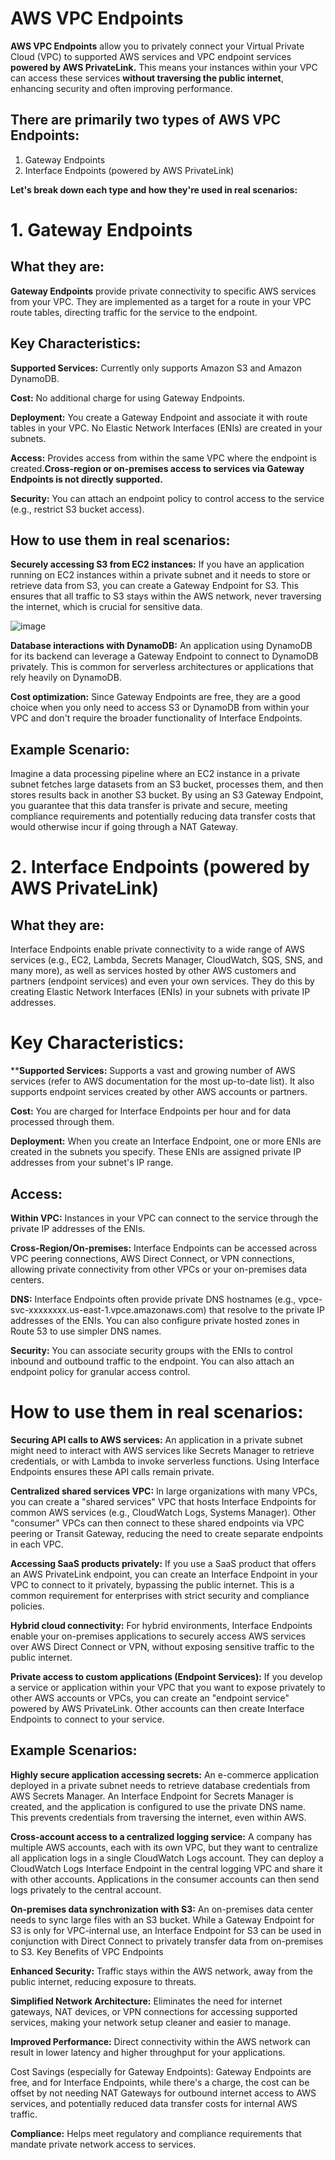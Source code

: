 # AWS VPC Endpoints

**AWS VPC Endpoints** allow you to privately connect your Virtual Private Cloud (VPC) to supported AWS services and VPC endpoint services **powered by AWS PrivateLink.** This means your instances within your VPC can access these services **without traversing the public internet**, enhancing security and often improving performance.  

## There are primarily two types of AWS VPC Endpoints:  

1. Gateway Endpoints
2. Interface Endpoints (powered by AWS PrivateLink)
   
**Let's break down each type and how they're used in real scenarios:**  

# 1. Gateway Endpoints  

## What they are:  

**Gateway Endpoints** provide private connectivity to specific AWS services from your VPC. They are implemented as a target for a route in your VPC route tables, directing traffic for the service to the endpoint.  

## Key Characteristics:  

**Supported Services:** Currently only supports Amazon S3 and Amazon DynamoDB.  

**Cost:** No additional charge for using Gateway Endpoints.  

**Deployment:** You create a Gateway Endpoint and associate it with route tables in your VPC. No Elastic Network Interfaces (ENIs) are created in your subnets.  

**Access:** Provides access from within the same VPC where the endpoint is created.**Cross-region or on-premises access to services via Gateway Endpoints is not directly supported.**  

**Security:** You can attach an endpoint policy to control access to the service (e.g., restrict S3 bucket access).  

## How to use them in real scenarios:  

**Securely accessing S3 from EC2 instances:** If you have an application running on EC2 instances within a private subnet and it needs to store or retrieve data from S3, you can create a Gateway Endpoint for S3. This ensures that all traffic to S3 stays within the AWS network, never traversing the internet, which is crucial for sensitive data.   

![image](https://github.com/user-attachments/assets/fdf94421-799f-4d90-b34e-646933c92056)



**Database interactions with DynamoDB:** An application using DynamoDB for its backend can leverage a Gateway Endpoint to connect to DynamoDB privately. This is common for serverless architectures or applications that rely heavily on DynamoDB.  

**Cost optimization:** Since Gateway Endpoints are free, they are a good choice when you only need to access S3 or DynamoDB from within your VPC and don't require the broader functionality of Interface Endpoints.  

## Example Scenario:  

Imagine a data processing pipeline where an EC2 instance in a private subnet fetches large datasets from an S3 bucket, processes them, and then stores results back in another S3 bucket. By using an S3 Gateway Endpoint, you guarantee that this data transfer is private and secure, meeting compliance requirements and potentially reducing data transfer costs that would otherwise incur if going through a NAT Gateway.    

# 2. Interface Endpoints (powered by AWS PrivateLink)  
  
## What they are:  

Interface Endpoints enable private connectivity to a wide range of AWS services (e.g., EC2, Lambda, Secrets Manager, CloudWatch, SQS, SNS, and many more), as well as services hosted by other AWS customers and partners (endpoint services) and even your own services. They do this by creating Elastic Network Interfaces (ENIs) in your subnets with private IP addresses.  


# Key Characteristics:  


****Supported Services:** Supports a vast and growing number of AWS services (refer to AWS documentation for the most up-to-date list). It also supports endpoint services created by other AWS accounts or partners.  

**Cost:** You are charged for Interface Endpoints per hour and for data processed through them.  

**Deployment:** When you create an Interface Endpoint, one or more ENIs are created in the subnets you specify. These ENIs are assigned private IP addresses from your subnet's IP range.  

## Access:  

**Within VPC:** Instances in your VPC can connect to the service through the private IP addresses of the ENIs.  

**Cross-Region/On-premises:** Interface Endpoints can be accessed across VPC peering connections, AWS Direct Connect, or VPN connections, allowing private connectivity from other VPCs or your on-premises data centers.  

**DNS:** Interface Endpoints often provide private DNS hostnames (e.g., vpce-svc-xxxxxxxx.us-east-1.vpce.amazonaws.com) that resolve to the private IP addresses of the ENIs. You can also configure private hosted zones in Route 53 to use simpler DNS names.  


**Security:** You can associate security groups with the ENIs to control inbound and outbound traffic to the endpoint. You can also attach an endpoint policy for granular access control.  


# How to use them in real scenarios:  

**Securing API calls to AWS services:** An application in a private subnet might need to interact with AWS services like Secrets Manager to retrieve credentials, or with Lambda to invoke serverless functions. Using Interface Endpoints ensures these API calls remain private.  

**Centralized shared services VPC:** In large organizations with many VPCs, you can create a "shared services" VPC that hosts Interface Endpoints for common AWS services (e.g., CloudWatch Logs, Systems Manager). Other "consumer" VPCs can then connect to these shared endpoints via VPC peering or Transit Gateway, reducing the need to create separate endpoints in each VPC.  

**Accessing SaaS products privately:** If you use a SaaS product that offers an AWS PrivateLink endpoint, you can create an Interface Endpoint in your VPC to connect to it privately, bypassing the public internet. This is a common requirement for enterprises with strict security and compliance policies.  

**Hybrid cloud connectivity:** For hybrid environments, Interface Endpoints enable your on-premises applications to securely access AWS services over AWS Direct Connect or VPN, without exposing sensitive traffic to the public internet.  

**Private access to custom applications (Endpoint Services):** If you develop a service or application within your VPC that you want to expose privately to other AWS accounts or VPCs, you can create an "endpoint service" powered by AWS PrivateLink. Other accounts can then create Interface Endpoints to connect to your service.  

## Example Scenarios:

**Highly secure application accessing secrets:** An e-commerce application deployed in a private subnet needs to retrieve database credentials from AWS Secrets Manager. An Interface Endpoint for Secrets Manager is created, and the application is configured to use the private DNS name. This prevents credentials from traversing the internet, even within AWS.  

**Cross-account access to a centralized logging service:** A company has multiple AWS accounts, each with its own VPC, but they want to centralize all application logs in a single CloudWatch Logs account. They can deploy a CloudWatch Logs Interface Endpoint in the central logging VPC and share it with other accounts. Applications in the consumer accounts can then send logs privately to the central account.  

**On-premises data synchronization with S3:** An on-premises data center needs to sync large files with an S3 bucket. While a Gateway Endpoint for S3 is only for VPC-internal use, an Interface Endpoint for S3 can be used in conjunction with Direct Connect to privately transfer data from on-premises to S3.
Key Benefits of VPC Endpoints  

**Enhanced Security:** Traffic stays within the AWS network, away from the public internet, reducing exposure to threats.  

**Simplified Network Architecture:** Eliminates the need for internet gateways, NAT devices, or VPN connections for accessing supported services, making your network setup cleaner and easier to manage.  

**Improved Performance:** Direct connectivity within the AWS network can result in lower latency and higher throughput for your applications.  

Cost Savings (especially for Gateway Endpoints): Gateway Endpoints are free, and for Interface Endpoints, while there's a charge, the cost can be offset by not needing NAT Gateways for outbound internet access to AWS services, and potentially reduced data transfer costs for internal AWS traffic.  

**Compliance:** Helps meet regulatory and compliance requirements that mandate private network access to services.  


